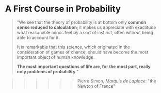 # A First Course in Probability

> "We see that the theory of probability is at bottom only **common sense reduced to calculation**; it makes us appreciate with exactitude what reasonable minds feel by a sort of instinct, often without being able to account for it.
> 
> It is remarkable that this science, which originated in the consideration of games of chance, should have become the most important object of human knowledge.
> 
> **The most important questions of life are, for the most part, really only problems of probability.**"

> > > > > > Pierre Simon, _Marquis de Laplace_: "the Newton of France"
